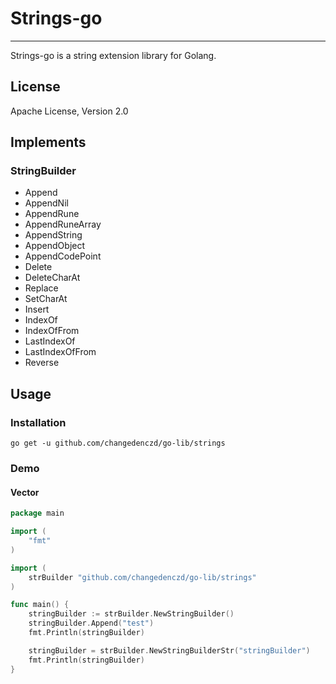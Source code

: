 # Strings-go

---

Strings-go is a string extension library for Golang.

## License

Apache License, Version 2.0

## Implements

### StringBuilder

* Append
* AppendNil
* AppendRune
* AppendRuneArray
* AppendString
* AppendObject
* AppendCodePoint
* Delete
* DeleteCharAt
* Replace
* SetCharAt
* Insert
* IndexOf
* IndexOfFrom
* LastIndexOf
* LastIndexOfFrom
* Reverse


## Usage
### Installation
```shell
go get -u github.com/changedenczd/go-lib/strings
```

### Demo
#### Vector

```go
package main

import (
	"fmt"
)

import (
	strBuilder "github.com/changedenczd/go-lib/strings"
)

func main() {
	stringBuilder := strBuilder.NewStringBuilder()
	stringBuilder.Append("test")
	fmt.Println(stringBuilder)

	stringBuilder = strBuilder.NewStringBuilderStr("stringBuilder")
	fmt.Println(stringBuilder)
}
```
